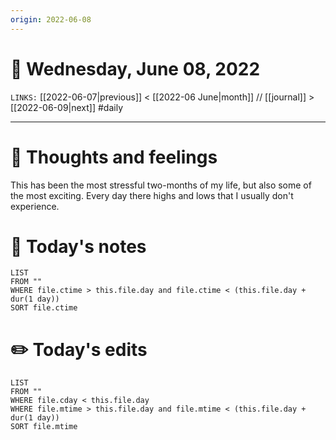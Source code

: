 ```yaml
---
origin: 2022-06-08
---
```

# 📅 Wednesday, June 08, 2022
`LINKS:` [[2022-06-07|previous]] < [[2022-06 June|month]] // [[journal]] > [[2022-06-09|next]] 
#daily

---
# 💭 Thoughts and feelings
This has been the most stressful two-months of my life, but also some of the most exciting. Every day there highs and lows that I usually don't experience. 

# 📝 Today's notes
```dataview
LIST 
FROM ""
WHERE file.ctime > this.file.day and file.ctime < (this.file.day + dur(1 day))
SORT file.ctime
```
# ✏️ Today's edits
```dataview
LIST
FROM ""
WHERE file.cday < this.file.day
WHERE file.mtime > this.file.day and file.mtime < (this.file.day + dur(1 day))
SORT file.mtime
```
